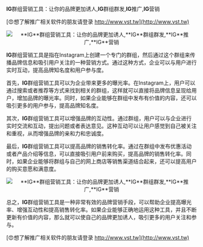 **IG**群组营销工具：让你的品牌更加诱人,**IG**群组群发,**IG**推广,**IG**营销

[😍想了解推广相关软件的朋友请登录 http://www.vst.tw](http://www.vst.tw)

 <center><img src="https://vst.tw/MP4/tuiguang/png/4.png" alt="**IG**群组营销工具：让你的品牌更加诱人,**IG**群组群发,**IG**推广,**IG**营销"></center>

**IG**群组营销工具是指在Instagram上创建一个专门的群组，然后通过这个群组来传播品牌信息和吸引用户关注的一种营销方式。通过这种方式，企业可以与用户进行实时互动，提高品牌知名度和用户参与度。

首先，**IG**群组营销工具可以为企业带来更多的曝光率。在Instagram上，用户可以通过搜索或者推荐等方式来找到相关的群组，这样就可以直接将品牌信息呈现给用户，增加品牌的曝光率。同时，如果企业能够在群组中发布有价值的内容，还可以吸引更多的用户参与，提高品牌知名度。

其次，**IG**群组营销工具可以增强品牌的互动性。通过群组，用户可以与企业进行实时交流和互动，提出问题或者表达意见。这种互动可以让用户感觉到自己被关注和重视，从而增强品牌的亲和力和忠诚度。

最后，**IG**群组营销工具可以提高品牌的销售转化率。通过在群组中发布优惠活动或者产品介绍等信息，可以直接吸引用户前来购买，提高品牌的销售转化率。同时，如果企业能够将群组与自己的网上商店等销售渠道结合起来，还可以提高用户的购买意愿和满意度。

 <center><img src="https://vst.tw/MP4/tuiguang/png/3.png" alt="**IG**群组营销工具：让你的品牌更加诱人,**IG**群组群发,**IG**推广,**IG**营销"></center>

总之，**IG**群组营销工具是一种非常有效的品牌营销手段，可以帮助企业提高曝光率、增强互动性和提高销售转化率。如果企业能够正确地运用这种工具，并且不断更新有价值的内容，那么就可以使自己的品牌更加诱人，吸引更多的用户关注和参与。

[😍想了解推广相关软件的朋友请登录 http://www.vst.tw](http://www.vst.tw)



